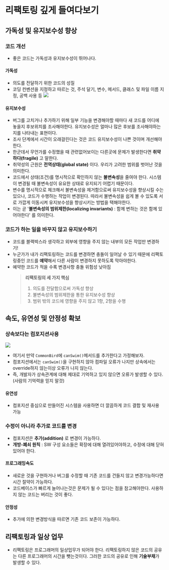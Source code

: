# 리팩토링 깊게 들여다보기

## 가독성 및 유지보수성 향상

### 코드 개선

- 좋은 코드는 가독성과 유지보수성이 뛰어나다.

#### 가독성

- 의도를 전달하기 위한 코드의 성질
- 코딩 컨벤션을 지정하고 따르는 것, 주석 달기, 변수, 메서드, 클래스 및 파일 이름 지정, 공백 사용 등
  ![](https://velog.velcdn.com/images/bapdung/post/3a82769c-9e86-4b5d-b75a-aaeecf20eede/image.png)

#### 유지보수성

- 버그를 고치거나 추가하기 위해 일부 기능을 변경해야할 때마다 새 코드를 어디에 놓을지 후보위치를 조사해야한다. 유지보수성은 얼마나 많은 후보를 조사해야하는지를 나타내는 표현이다.
- 조사 단계에서 시간이 오래걸린다는 것은 코드 유지보수성이 나쁜 것이며 개선해야한다.
- 한군데서 무언가를 수정했을 때 관련없어보이는 다른곳에 문제가 발생한다면 **취약하다(fragile)** 고 말한다.
- 취약성의 근원은 **전역상태(global state)** 이다. 우리가 고려한 범위를 벗어난 것을 의미한다.
- 코드에서 상태(조건)를 명시적으로 확인하지 않는 **불변속성**을 줄여야 한다. 시스템이 변경될 때 불변속성이 유요한 상태로 유지되기 어렵기 때문이다.
- 변수를 명시적으로 체크해서 불변속성을 제거함으로써 유지보수성을 향상시킬 수는 있으나, 코드가 수행하는 작업이 변경된다. 따라서 불변속성을 쉽게 볼 수 있도록 서로 가깝게 이동시켜 유지보수성을 향상시키는 방법을 택해야한다.
- 이는 곧 '**불변속성의 범위제한(localizing invariants)** : 함께 변하는 것은 함께 있어야한다' 를 의미한다.

### 코드가 하는 일을 바꾸지 않고 유지보수하기

- 코드를 블랙박스라 생각하고 외부에 영향을 주지 않는 내부의 모든 작업만 변경하기!
- 누군가가 내가 리팩토링하는 코드를 변경하면 충돌이 일어날 수 있기 때문에 리팩토링중인 코드를 **예약**해서 다른 사람이 변경하지 못하도록 막아야한다.
- 예약한 코드가 적을 수록 변경사항 충돌 위험성 낮아짐
  > **리팩토링의 세 가지 핵심**
  >
  > 1. 의도를 전달함으로써 가독성 향상
  > 2. 불변속성의 범위제한을 통한 유지보수성 향상
  > 3. 범위 밖의 코드에 영향을 주지 않고 1항, 2항을 수행

## 속도, 유연성 및 안정성 확보

### 상속보다는 컴포지션사용

![](https://velog.velcdn.com/images/bapdung/post/b80f8198-98f6-4167-a8c7-8262a849dd7e/image.png)

- 여기서 만약 `CommonBird`에 `canSwim()`메서드를 추가한다고 가정해보자.
- 컴포지션에서는 `canSwim()`을 구현하지 않아 컴파일 오류가 나지만 상속에서는 override하지 않는이상 오류가 나지 않는다.
- 즉, 개발자가 상속관계에 대해 제대로 기억하고 있지 않으면 오류가 발생할 수 있다. (사람의 기억력을 믿지 말것)

#### 유연성

- 컴포지션 중심으로 만들어진 시스템을 사용하면 더 깔끔하게 코드 결합 및 재사용 가능

### 수정이 아니라 추가로 코드를 변경

- 컴포지션은 **추가(addition)** 로 변경이 가능하다.
- **개방-폐쇠 원칙** : SW 구성 요소들은 확장에 대해 열려있어야하고, 수정에 대해 닫혀있어야 한다.

#### 프로그래밍속도

- 새로운 것을 구현하거나 버그를 수정할 때 기존 코드를 건들지 않고 변경가능하다면 시간 절약이 가능하다.
- 코드베이스가 빠르게 늘어나는것은 문제가 될 수 있다는 점을 참고해야한다. 사용하지 않는 코드는 버리는 것이 좋다.

#### 안정성

- 추가에 의한 변경방식을 따르면 기존 코드 보존이 가능하다.

## 리팩토링과 일상 업무

- 리팩토링은 프로그래머의 일상업무가 되어야 한다. 리팩토링하지 않은 코드의 공유는 다른 프로그래머의 시간을 뺏는것이다. 그러한 코드의 공유로 인해 **기술부채**가 발생할 수 있다.
